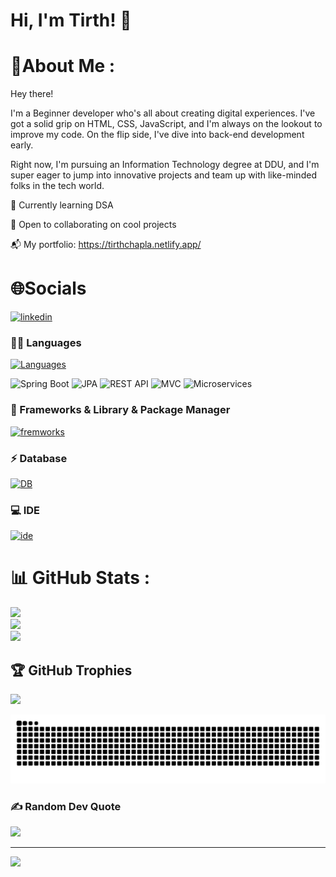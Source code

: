 
# Hi, I'm Tirth! 👋


# 💫About Me :
Hey there!

I'm a Beginner developer who's all about creating digital experiences. I've got a solid grip on HTML, CSS, JavaScript, and I'm always on the lookout to improve my code. On the flip side, I've dive into back-end development early.

Right now, I'm pursuing an Information Technology degree at DDU, and I'm super eager to jump into innovative projects and team up with like-minded folks in the tech world.

🌱 Currently learning DSA

🤝 Open to collaborating on cool projects

📬 My portfolio: https://tirthchapla.netlify.app/

# 🌐Socials

[![linkedin](https://skillicons.dev/icons?i=linkedin)]([https://www.linkedin.com/in/TirthChapla](https://www.linkedin.com/in/tirth-chapla-589227297?utm_source=share&utm_campaign=share_via&utm_content=profile&utm_medium=android_app))


### 👩‍💻 Languages
[![Languages](https://skillicons.dev/icons?i=c,cpp,java,py,html,css,js)](https://skillicons.dev)
<!-- For tools not available on skillicons.dev like Spring Boot, JPA, REST APIs, MVC, Microservices, 
you can write them as text badges -->
![Spring Boot](https://img.shields.io/badge/Spring%20Boot-6DB33F?style=for-the-badge&logo=springboot&logoColor=white)
![JPA](https://img.shields.io/badge/JPA-007396?style=for-the-badge&logo=java&logoColor=white)
![REST API](https://img.shields.io/badge/REST%20API-02569B?style=for-the-badge&logo=postman&logoColor=white)
![MVC](https://img.shields.io/badge/MVC-007ACC?style=for-the-badge&logo=java&logoColor=white)
![Microservices](https://img.shields.io/badge/Microservices-FF6F00?style=for-the-badge&logo=java&logoColor=white)
### 🚀 Frameworks & Library & Package Manager
[![fremworks](https://skillicons.dev/icons?i=react,vite,nodejs,express,mongodb,redux)](https://skillicons.dev)
### ⚡ Database
[![DB](https://skillicons.dev/icons?i=mongodb,postgres)](https://skillicons.dev)

### 💻 IDE
[![ide](https://skillicons.dev/icons?i=vscode,idea,netbeans)](https://skillicons.dev)


# 📊 GitHub Stats :
![](https://github-readme-stats.vercel.app/api?username=TirthChapla&theme=tokyonight&hide_border=true&include_all_commits=true&count_private=true)<br/>
![](https://github-readme-streak-stats.herokuapp.com/?user=TirthChapla&theme=tokyonight&hide_border=true)<br/>
![](https://github-readme-stats.vercel.app/api/top-langs/?username=TirthChapla&theme=tokyonight&hide_border=true&include_all_commits=true&count_private=true&layout=compact)

## 🏆 GitHub Trophies
![](https://github-trophies.vercel.app/?username=TirthChapla&theme=darkhub&no-frame=true&no-bg=false&margin-w=4)


<div align="center">
  
  ![snake gif](https://github.com/TirthChapla/TirthChapla/blob/output/github-snake-dark.svg)

</div>


### ✍️ Random Dev Quote
![](https://quotes-github-readme.vercel.app/api?type=horizontal&theme=tokyonight)


---
[![](https://visitcount.itsvg.in/api?id=TirthChapla&icon=1&color=0)](https://visitcount.itsvg.in)



<!---
TirthChapla is a ✨ special ✨ repository because its `README.md` (this file) appears on your GitHub profile.
You can click the Preview link to take a look at your changes.
--->
